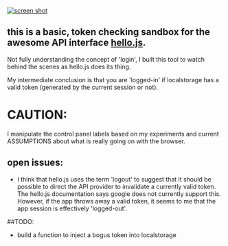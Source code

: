 ---
---

[![screen shot](https://github.com/tokenCheck/master/screenShot.png)]()


## this is a basic, token checking sandbox for the awesome API interface [hello.js](http://adodson.com/hello.js/). 

Not fully understanding the concept of 'login', I built this tool to watch behind the scenes as hello.js does its thing. 

My intermediate conclusion is that you are 'logged-in' if localstorage has a valid token (generated by the current session or not).  

# CAUTION: 

I manipulate the control panel labels based on my experiments and current ASSUMPTIONS about what is really going on with the browser.

## open issues:

- I think that hello.js uses the term 'logout' to suggest that it should be possible to direct the API provider to invalidate a currently valid token. The hello.js documentation says google does not currently support this. However, if the app throws away a valid token, it seems to me that the app session is effectively 'logged-out'. 

##TODO:

- build a function to inject a bogus token into localstorage








 






